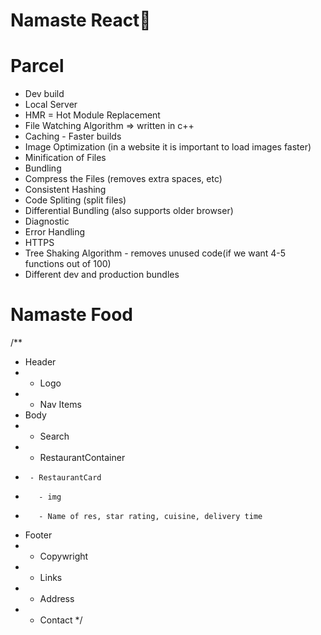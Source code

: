 # Namaste React🚀

# Parcel

- Dev build
- Local Server
- HMR = Hot Module Replacement
- File Watching Algorithm => written in c++
- Caching - Faster builds
- Image Optimization (in a website it is important to load images faster)
- Minification of Files
- Bundling
- Compress the Files (removes extra spaces, etc)
- Consistent Hashing
- Code Spliting (split files)
- Differential Bundling (also supports older browser)
- Diagnostic
- Error Handling
- HTTPS
- Tree Shaking Algorithm - removes unused code(if we want 4-5 functions out of 100)
- Different dev and production bundles

# Namaste Food

/**
 *  Header
 *    - Logo
 *    - Nav Items
 *  Body
 *    - Search
 *    - RestaurantContainer
 *      - RestaurantCard
 *        - img
 *        - Name of res, star rating, cuisine, delivery time
 *  Footer
 *    - Copywright
 *    - Links
 *    - Address
 *    - Contact
 */